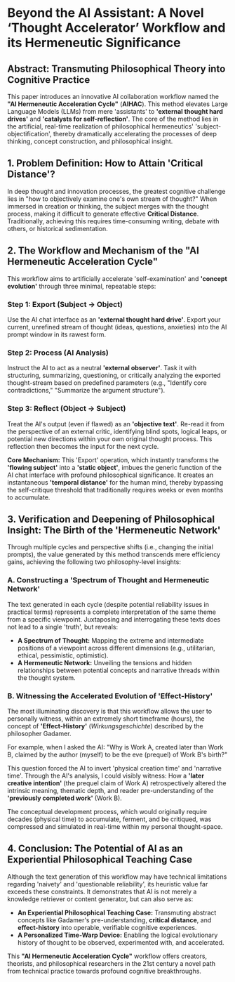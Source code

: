 # **Beyond the AI Assistant: A Novel ‘Thought Accelerator’ Workflow and its Hermeneutic Significance**

## **Abstract: Transmuting Philosophical Theory into Cognitive Practice**

This paper introduces an innovative AI collaboration workflow named the **"AI Hermeneutic Acceleration Cycle"** (**AIHAC**). This method elevates Large Language Models (LLMs) from mere 'assistants' to **'external thought hard drives'** and **'catalysts for self-reflection'**. The core of the method lies in the artificial, real-time realization of philosophical hermeneutics' 'subject-objectification', thereby dramatically accelerating the processes of deep thinking, concept construction, and philosophical insight.

## **1\. Problem Definition: How to Attain 'Critical Distance'?**

In deep thought and innovation processes, the greatest cognitive challenge lies in "how to objectively examine one's own stream of thought?" When immersed in creation or thinking, the subject merges with the thought process, making it difficult to generate effective **Critical Distance**. Traditionally, achieving this requires time-consuming writing, debate with others, or historical sedimentation.

## **2\. The Workflow and Mechanism of the "AI Hermeneutic Acceleration Cycle"**

This workflow aims to artificially accelerate 'self-examination' and **'concept evolution'** through three minimal, repeatable steps:

### **Step 1: Export (Subject → Object)**

Use the AI chat interface as an **'external thought hard drive'**. Export your current, unrefined stream of thought (ideas, questions, anxieties) into the AI prompt window in its rawest form.

### **Step 2: Process (AI Analysis)**

Instruct the AI to act as a neutral **'external observer'**. Task it with structuring, summarizing, questioning, or critically analyzing the exported thought-stream based on predefined parameters (e.g., "Identify core contradictions," "Summarize the argument structure").

### **Step 3: Reflect (Object → Subject)**

Treat the AI's output (even if flawed) as an **'objective text'**. Re-read it from the perspective of an external critic, identifying blind spots, logical leaps, or potential new directions within your own original thought process. This reflection then becomes the input for the next cycle.

**Core Mechanism:** This 'Export' operation, which instantly transforms the **'flowing subject'** into a **'static object'**, imbues the generic function of the AI chat interface with profound philosophical significance. It creates an instantaneous **'temporal distance'** for the human mind, thereby bypassing the self-critique threshold that traditionally requires weeks or even months to accumulate.

## **3\. Verification and Deepening of Philosophical Insight: The Birth of the 'Hermeneutic Network'**

Through multiple cycles and perspective shifts (i.e., changing the initial prompts), the value generated by this method transcends mere efficiency gains, achieving the following two philosophy-level insights:

### **A. Constructing a 'Spectrum of Thought and Hermeneutic Network'**

The text generated in each cycle (despite potential reliability issues in practical terms) represents a complete interpretation of the same theme from a specific viewpoint. Juxtaposing and interrogating these texts does not lead to a single 'truth', but reveals:

* **A Spectrum of Thought:** Mapping the extreme and intermediate positions of a viewpoint across different dimensions (e.g., utilitarian, ethical, pessimistic, optimistic).  
* **A Hermeneutic Network:** Unveiling the tensions and hidden relationships between potential concepts and narrative threads within the thought system.

### **B. Witnessing the Accelerated Evolution of 'Effect-History'**

The most illuminating discovery is that this workflow allows the user to personally witness, within an extremely short timeframe (hours), the concept of **'Effect-History'** (*Wirkungsgeschichte*) described by the philosopher Gadamer.

For example, when I asked the AI: "Why is Work A, created later than Work B, claimed by the author (myself) to be the eve (prequel) of Work B's birth?"

This question forced the AI to invert 'physical creation time' and 'narrative time'. Through the AI's analysis, I could visibly witness: How a **'later creative intention'** (the prequel claim of Work A) retrospectively altered the intrinsic meaning, thematic depth, and reader pre-understanding of the **'previously completed work'** (Work B).

The conceptual development process, which would originally require decades (physical time) to accumulate, ferment, and be critiqued, was compressed and simulated in real-time within my personal thought-space.

## **4\. Conclusion: The Potential of AI as an Experiential Philosophical Teaching Case**

Although the text generation of this workflow may have technical limitations regarding 'naivety' and 'questionable reliability', its heuristic value far exceeds these constraints. It demonstrates that AI is not merely a knowledge retriever or content generator, but can also serve as:

* **An Experiential Philosophical Teaching Case:** Transmuting abstract concepts like Gadamer's pre-understanding, **critical distance**, and **effect-history** into operable, verifiable cognitive experiences.  
* **A Personalized Time-Warp Device:** Enabling the logical evolutionary history of thought to be observed, experimented with, and accelerated.

This **"AI Hermeneutic Acceleration Cycle"** workflow offers creators, theorists, and philosophical researchers in the 21st century a novel path from technical practice towards profound cognitive breakthroughs.